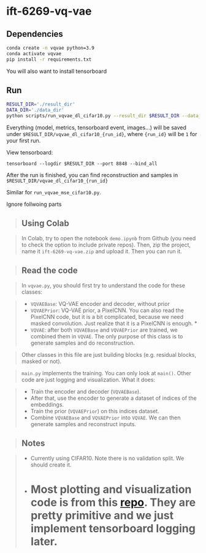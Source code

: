 # ift-6269-vq-vae

## Dependencies

```sh
conda create -n vqvae python=3.9
conda activate vqvae
pip install -r requirements.txt
```

You will also want to install tensorboard

## Run

```sh
RESULT_DIR='./result_dir'
DATA_DIR='./data_dir'
python scripts/run_vqvae_dl_cifar10.py --result_dir $RESULT_DIR --data_dir $DATA_DIR
```

Everything (model, metrics, tensorboard event, images...) will be saved under `$RESULT_DIR/vqvae_dl_cifar10_{run_id}`, where `{run_id}` will be `1` for your first run.

View tensorboard:

```
tensorboard --logdir $RESULT_DIR --port 8848 --bind_all
```

After the run is finished, you can find reconstruction and samples in `$RESULT_DIR/vqvae_dl_cifar10_{run_id}`

Similar for `run_vqvae_mse_cifar10.py`.



Ignore follwoing parts
> ## Using Colab

> In Colab, try to open the notebook `demo.ipynb` from Github (you need to check the option to include private repos). Then, zip the project, name it `ift-6269-vq-vae.zip` and upload it. Then you can run it.


> ## Read the code



> In `vqvae.py`, you should first try to understand the code for these classes:

> * `VQVAEBase`: VQ-VAE encoder and decoder, without prior
> * `VQVAEPrior`: VQ-VAE prior, a PixelCNN. You can also read the PixelCNN code, but it is a bit complicated, because we need masked convolution. Just realize that it is a PixelCNN is enough. * 
> * `VQVAE`: after both `VQVAEBase` and `VQVAEPrior` are trained, we combined them in `VQVAE`. The only purpose of this class is to generate samples and do reconstruction.

> Other classes in this file are just building blocks (e.g. residual blocks, masked or not).

> `main.py` implements the training. You can only look at `main()`. Other code are just logging and visualization. What it does:

> * Train the encoder and decoder (`VQVAEBase`).
> * After that, use the encoder to generate a dataset of indices of the embeddings.
> * Train the prior (`VQVAEPrior`) on this indices dataset.
> * Combine `VQVAEBase` and `VQVAEPrior` into `VQVAE`. We can then generate samples and reconstruct inputs.


> ## Notes

> * Currently using CIFAR10. Note there is no validation split. We should create it.
> * # Most plotting and visualization code is from this [repo](https://github.com/rll/deepul). They are pretty primitive and we just implement tensorboard logging later.
